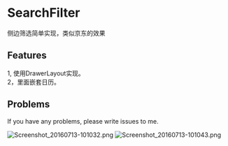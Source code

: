 # SearchFilter
侧边筛选简单实现，类似京东的效果

## Features
1, 使用DrawerLayout实现。</br>
2，里面嵌套日历。</br>


## Problems
If you have any problems, please write issues to me.


![Screenshot_20160713-101032.png](https://github.com/zhouzhengting/SearchFilter/master/Screenshot_20160713-101032.png)
![Screenshot_20160713-101043.png](https://github.com/zhouzhengting/SearchFilter/master/Screenshot_20160713-101043.png)


